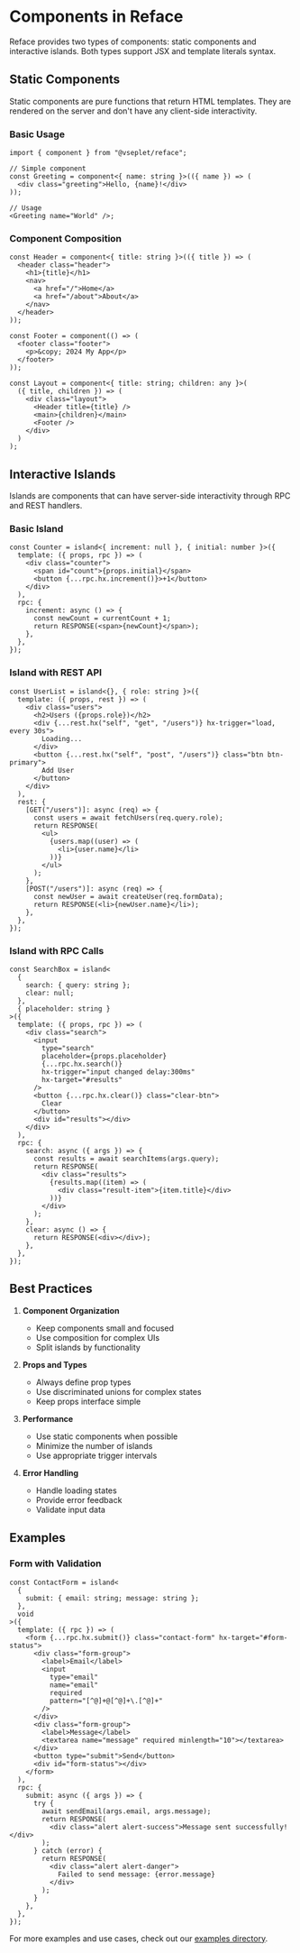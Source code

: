 # Components in Reface

Reface provides two types of components: static components and interactive islands. Both types support JSX and template literals syntax.

## Static Components

Static components are pure functions that return HTML templates. They are rendered on the server and don't have any client-side interactivity.

### Basic Usage

```tsx
import { component } from "@vseplet/reface";

// Simple component
const Greeting = component<{ name: string }>(({ name }) => (
  <div class="greeting">Hello, {name}!</div>
));

// Usage
<Greeting name="World" />;
```

### Component Composition

```tsx
const Header = component<{ title: string }>(({ title }) => (
  <header class="header">
    <h1>{title}</h1>
    <nav>
      <a href="/">Home</a>
      <a href="/about">About</a>
    </nav>
  </header>
));

const Footer = component(() => (
  <footer class="footer">
    <p>&copy; 2024 My App</p>
  </footer>
));

const Layout = component<{ title: string; children: any }>(
  ({ title, children }) => (
    <div class="layout">
      <Header title={title} />
      <main>{children}</main>
      <Footer />
    </div>
  )
);
```

## Interactive Islands

Islands are components that can have server-side interactivity through RPC and REST handlers.

### Basic Island

```tsx
const Counter = island<{ increment: null }, { initial: number }>({
  template: ({ props, rpc }) => (
    <div class="counter">
      <span id="count">{props.initial}</span>
      <button {...rpc.hx.increment()}>+1</button>
    </div>
  ),
  rpc: {
    increment: async () => {
      const newCount = currentCount + 1;
      return RESPONSE(<span>{newCount}</span>);
    },
  },
});
```

### Island with REST API

```tsx
const UserList = island<{}, { role: string }>({
  template: ({ props, rest }) => (
    <div class="users">
      <h2>Users ({props.role})</h2>
      <div {...rest.hx("self", "get", "/users")} hx-trigger="load, every 30s">
        Loading...
      </div>
      <button {...rest.hx("self", "post", "/users")} class="btn btn-primary">
        Add User
      </button>
    </div>
  ),
  rest: {
    [GET("/users")]: async (req) => {
      const users = await fetchUsers(req.query.role);
      return RESPONSE(
        <ul>
          {users.map((user) => (
            <li>{user.name}</li>
          ))}
        </ul>
      );
    },
    [POST("/users")]: async (req) => {
      const newUser = await createUser(req.formData);
      return RESPONSE(<li>{newUser.name}</li>);
    },
  },
});
```

### Island with RPC Calls

```tsx
const SearchBox = island<
  {
    search: { query: string };
    clear: null;
  },
  { placeholder: string }
>({
  template: ({ props, rpc }) => (
    <div class="search">
      <input
        type="search"
        placeholder={props.placeholder}
        {...rpc.hx.search()}
        hx-trigger="input changed delay:300ms"
        hx-target="#results"
      />
      <button {...rpc.hx.clear()} class="clear-btn">
        Clear
      </button>
      <div id="results"></div>
    </div>
  ),
  rpc: {
    search: async ({ args }) => {
      const results = await searchItems(args.query);
      return RESPONSE(
        <div class="results">
          {results.map((item) => (
            <div class="result-item">{item.title}</div>
          ))}
        </div>
      );
    },
    clear: async () => {
      return RESPONSE(<div></div>);
    },
  },
});
```

## Best Practices

1. **Component Organization**

   - Keep components small and focused
   - Use composition for complex UIs
   - Split islands by functionality

2. **Props and Types**

   - Always define prop types
   - Use discriminated unions for complex states
   - Keep props interface simple

3. **Performance**

   - Use static components when possible
   - Minimize the number of islands
   - Use appropriate trigger intervals

4. **Error Handling**
   - Handle loading states
   - Provide error feedback
   - Validate input data

## Examples

### Form with Validation

```tsx
const ContactForm = island<
  {
    submit: { email: string; message: string };
  },
  void
>({
  template: ({ rpc }) => (
    <form {...rpc.hx.submit()} class="contact-form" hx-target="#form-status">
      <div class="form-group">
        <label>Email</label>
        <input
          type="email"
          name="email"
          required
          pattern="[^@]+@[^@]+\.[^@]+"
        />
      </div>
      <div class="form-group">
        <label>Message</label>
        <textarea name="message" required minlength="10"></textarea>
      </div>
      <button type="submit">Send</button>
      <div id="form-status"></div>
    </form>
  ),
  rpc: {
    submit: async ({ args }) => {
      try {
        await sendEmail(args.email, args.message);
        return RESPONSE(
          <div class="alert alert-success">Message sent successfully!</div>
        );
      } catch (error) {
        return RESPONSE(
          <div class="alert alert-danger">
            Failed to send message: {error.message}
          </div>
        );
      }
    },
  },
});
```

For more examples and use cases, check out our [examples directory](../../examples).
